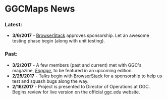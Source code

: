 # GGCMaps News
### Latest:
* **3/6/2017** - [BrowserStack](http://browserstack.com/) approves sponsorship. Let an awesome testing phase begin (along with unit testing).

### Past:
* **3/2/2017** - A few members (past and current) met with GGC's magazine, [*Engage*](http://www.ggc.edu/about-ggc/news/publications/), to be featured in an upcoming edition.
* **2/25/2017** - Talks begin with [BrowserStack](http://browserstack.com/) for a sponsorship to help us test and squash bugs along the way.
* **2/16/2017** - Project is presented to Director of Operations at GGC. Begins review for live version on the official ggc.edu website.
